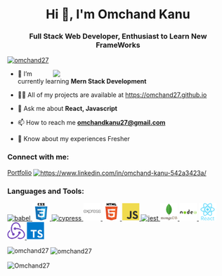 <!-- ![wallpaperjs](https://user-images.githubusercontent.com/110046267/204457516-9798de33-8fe4-417f-8a56-a719a539e3df.jpeg) -->

<h1 align="center">Hi 👋,  I'm Omchand Kanu</h1>
<h3 align="center">Full Stack Web Developer, Enthusiast to Learn New FrameWorks</h3>

<p align="left"> <a href="https://github.com/ryo-ma/github-profile-trophy"><img src="https://github-profile-trophy.vercel.app/?username=omchand27" alt="omchand27"/></a> </p>

<img src="https://d34zoluwvem4yl.cloudfront.net/Professional_full_stack_web_development_service_in_Bangladesh-_Full_stack_web_developer.gif" align="right" width="400"/>

- 🔭 I’m currently learning **Mern Stack Development**

- 👨‍💻 All of my projects are available at https://omchand27.github.io

- 💬 Ask me about **React, Javascript**

- 📫 How to reach me **omchandkanu27@gmail.com**

- 📄 Know about my experiences Fresher

<h3 align="left">Connect with me:</h3> 
<p align="left">
<a href="https://omchand27.github.io" target="_blank">Portfolio<a/>
<a href="https://www.linkedin.com/in/omchand-kanu-542a3423a/" target="blank"><img align="center" src="https://raw.githubusercontent.com/rahuldkjain/github-profile-readme-generator/master/src/images/icons/Social/linked-in-alt.svg" alt="https://www.linkedin.com/in/omchand-kanu-542a3423a/" height="30" width="40" /></a>
</p>

<h3 align="left">Languages and Tools:</h3>
<p align="left"> <a href="https://babeljs.io/" target="_blank" rel="noreferrer"> <img src="https://www.vectorlogo.zone/logos/babeljs/babeljs-icon.svg" alt="babel" width="40" height="40"/> </a> <a href="https://www.w3schools.com/css/" target="_blank" rel="noreferrer"> <img src="https://raw.githubusercontent.com/devicons/devicon/master/icons/css3/css3-original-wordmark.svg" alt="css3" width="40" height="40"/> </a> <a href="https://www.cypress.io" target="_blank" rel="noreferrer"> <img src="https://raw.githubusercontent.com/simple-icons/simple-icons/6e46ec1fc23b60c8fd0d2f2ff46db82e16dbd75f/icons/cypress.svg" alt="cypress" width="40" height="40"/> </a> <a href="https://expressjs.com" target="_blank" rel="noreferrer"> <img src="https://raw.githubusercontent.com/devicons/devicon/master/icons/express/express-original-wordmark.svg" alt="express" width="40" height="40"/> </a> <a href="https://www.w3.org/html/" target="_blank" rel="noreferrer"> <img src="https://raw.githubusercontent.com/devicons/devicon/master/icons/html5/html5-original-wordmark.svg" alt="html5" width="40" height="40"/> </a> <a href="https://developer.mozilla.org/en-US/docs/Web/JavaScript" target="_blank" rel="noreferrer"> <img src="https://raw.githubusercontent.com/devicons/devicon/master/icons/javascript/javascript-original.svg" alt="javascript" width="40" height="40"/> </a> <a href="https://jestjs.io" target="_blank" rel="noreferrer"> <img src="https://www.vectorlogo.zone/logos/jestjsio/jestjsio-icon.svg" alt="jest" width="40" height="40"/> </a> <a href="https://www.mongodb.com/" target="_blank" rel="noreferrer"> <img src="https://raw.githubusercontent.com/devicons/devicon/master/icons/mongodb/mongodb-original-wordmark.svg" alt="mongodb" width="40" height="40"/> </a> <a href="https://nodejs.org" target="_blank" rel="noreferrer"> <img src="https://raw.githubusercontent.com/devicons/devicon/master/icons/nodejs/nodejs-original-wordmark.svg" alt="nodejs" width="40" height="40"/> </a> <a href="https://reactjs.org/" target="_blank" rel="noreferrer"> <img src="https://raw.githubusercontent.com/devicons/devicon/master/icons/react/react-original-wordmark.svg" alt="react" width="40" height="40"/> </a> <a href="https://redux.js.org" target="_blank" rel="noreferrer"> <img src="https://raw.githubusercontent.com/devicons/devicon/master/icons/redux/redux-original.svg" alt="redux" width="40" height="40"/> </a> <a href="https://www.typescriptlang.org/" target="_blank" rel="noreferrer"> <img src="https://raw.githubusercontent.com/devicons/devicon/master/icons/typescript/typescript-original.svg" alt="typescript" width="40" height="40"/> </a> </p>

<p><img align="left" src="https://github-readme-stats.vercel.app/api/top-langs?username=omchand27&show_icons=true&locale=en&layout=compact" alt="omchand27" /></p>

<p>&nbsp;<img align="center" src="https://github-readme-stats.vercel.app/api?username=Omchand27&show_icons=true&locale=en" alt="omchand27" /></p>

<p><img align="center" src="https://github-readme-streak-stats.herokuapp.com/?user=Omchand27&" alt="Omchand27" /></p> 
